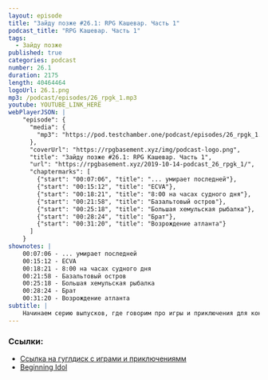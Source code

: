 ```yaml
---
layout: episode
title: "Зайду позже #26.1: RPG Кашевар. Часть 1"
podcast_title: "RPG Кашевар. Часть 1"
tags:
  - Зайду позже
published: true
categories: podcast
number: 26.1
duration: 2175
length: 40464464
logoUrl: 26.1.png
mp3: /podcast/episodes/26_rpgk_1.mp3
youtube: YOUTUBE_LINK_HERE
webPlayerJSON: |
    "episode": {
      "media": {
        "mp3": "https://pod.testchamber.one/podcast/episodes/26_rpgk_1.mp3"
      },
      "coverUrl": "https://rpgbasement.xyz/img/podcast-logo.png",
      "title": "Зайду позже #26.1: RPG Кашевар. Часть 1",
      "url": "https://rpgbasement.xyz/2019-10-14-podcast_26_rpgk_1/",
      "chaptermarks": [
        {"start": "00:07:06", "title": "... умирает последней"},
        {"start": "00:15:12", "title": "ECVA"},
        {"start": "00:18:21", "title": "8:00 на часах судного дня"},
        {"start": "00:21:58", "title": "Базальтовый остров"},
        {"start": "00:25:18", "title": "Большая хемульская рыбалка"},
        {"start": "00:28:24", "title": "Брат"},
        {"start": "00:31:20", "title": "Возрождение атланта"}
      ]
    }
shownotes: |
    00:07:06 - ... умирает последней  
    00:15:12 - ECVA  
    00:18:21 - 8:00 на часах судного дня  
    00:21:58 - Базальтовый остров  
    00:25:18 - Большая хемульская рыбалка  
    00:28:24 - Брат  
    00:31:20 - Возрождение атланта  
subtitle: |
    Начинаем серию выпусков, где говорим про игры и приключения для конкурса RPG Кашевар 2019.
---
```


### Ссылки:  
- [Ссылка на гуглдиск с играми и приключениямм](https://drive.google.com/drive/folders/1HRxlcwhIrEZkghd8ut3ThYiFnTHzXuS8)
- [Beginning Idol](https://imaginaria.ru/p/beginning-idol.html)

